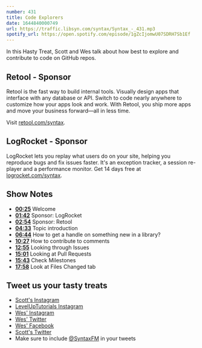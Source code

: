 ```yaml
---
number: 431
title: Code Explorers
date: 1644840000749
url: https://traffic.libsyn.com/syntax/Syntax_-_431.mp3
spotify_url: https://open.spotify.com/episode/1gZcIjomwU07SDRH7Sb1Ef
---
```


In this Hasty Treat, Scott and Wes talk about how best to explore and contribute to code on GitHub repos.

## Retool - Sponsor

Retool is the fast way to build internal tools. Visually design apps that interface with any database or API. Switch to code nearly anywhere to customize how your apps look and work. With Retool, you ship more apps and move your business forward—all in less time.

Visit [retool.com/syntax](https://retool.com/syntax).

## LogRocket - Sponsor

LogRocket lets you replay what users do on your site, helping you reproduce bugs and fix issues faster. It's an exception tracker, a session re-player and a performance monitor. Get 14 days free at [logrocket.com/syntax](https://logrocket.com/syntax).

## Show Notes

* **[00:25](#t=00:25)** Welcome
* **[01:42](#t=01:42)** Sponsor: LogRocket
* **[02:54](#t=02:54)** Sponsor: Retool
* **[04:33](#t=04:33)** Topic introduction
* **[06:44](#t=06:44)** How to get a handle on something new in a library?
* **[10:27](#t=10:27)** How to contribute to comments
* **[12:55](#t=12:55)** Looking through Issues
* **[15:01](#t=15:01)** Looking at Pull Requests
* **[15:43](#t=15:43)** Check Milestones
* **[17:58](#t=17:58)** Look at Files Changed tab

## Tweet us your tasty treats

* [Scott's Instagram](https://www.instagram.com/stolinski/)
* [LevelUpTutorials Instagram](https://www.instagram.com/LevelUpTutorials/)
* [Wes' Instagram](https://www.instagram.com/wesbos/)
* [Wes' Twitter](https://twitter.com/wesbos)
* [Wes' Facebook](https://www.facebook.com/wesbos.developer)
* [Scott's Twitter](https://twitter.com/stolinski)
* Make sure to include [@SyntaxFM](https://twitter.com/SyntaxFM) in your tweets

